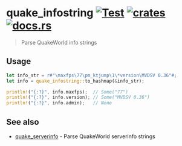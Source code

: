 # quake_infostring [![Test](https://github.com/vikpe/quake_infostring/actions/workflows/test.yml/badge.svg?branch=main)](https://github.com/vikpe/quake_infostring/actions/workflows/test.yml) [![crates](https://img.shields.io/crates/v/quake_infostring)](https://crates.io/crates/quake_infostring) [![docs.rs](https://img.shields.io/docsrs/quake_infostring)](https://docs.rs/quake_infostring/)

> Parse QuakeWorld info strings

## Usage

```rust
let info_str = r#"\maxfps\77\pm_ktjump\1\*version\MVDSV 0.36"#;
let info = quake_infostring::to_hashmap(&info_str);

println!("{:?}", info.maxfps);  // Some("77")
println!("{:?}", info.version); // Some("MVDSV 0.36")
println!("{:?}", info.admin);   // None
```

## See also

* [quake_serverinfo](https://github/com/vikpe/quake_serverinfo) - Parse QuakeWorld serverinfo strings
